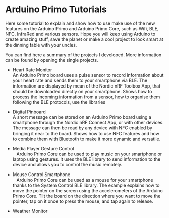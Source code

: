 # Arduino Primo Tutorials

Here some tutorial to explain and show how to use make use of the new features on the Arduino Primo and Arduino Primo Core, 
such as Wifi, BLE, NFC, InfraRed and various sensors. Hope you will keep using Arduino to create amazing stuff, save the 
planet or make a cool project to look smart at the dinning table with your uncles.

You can find here a summary of the projects I developed. More information can be found by opening the single projects.

* Heart Rate Monitor    
    An Arduino Primo board uses a pulse sensor to record information about your heart rate and sends them to your 
    smartphone via BLE. The information are displayed by mean of the Nordic nRF Toolbox App, that should be downloaded 
    directly on your smartphone.
    Shows how to process the incoming information from a sensor, how to organise them following the BLE protocols,
    use the libraries

* Digital Pinboard    
    A short message can be stored on an Arduino Primo board using a smartphone through the Nordic nRF Connect App, or 
    with other devices.
    The message can then be read by any device with NFC enabled by bringing it near to the board.
    Shows how to use NFC features and how to combine them with Bluetooth to make it more dynamic and versatile.
    
* Media Player Gesture Control  
    Arduino Primo Core can be used to play music on your smartphone or laptop using gestures. 
    It uses the BLE library to send information to the device and allows you to control the music remotely.

* Mouse Control Smartphone  
    Arduino Primo Core can be used as a mouse for your smartphone thanks to the System Control BLE library.
    The example explains how to move the pointer on the screen using the accelerometers of the Arduino Primo Core. 
    Tilt the board on the direction where you want to move the pointer, tap on it once to press the mouse, 
    and tap again to release.

*   Weather Monitor
    
